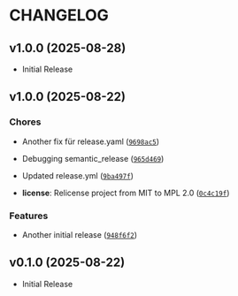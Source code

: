 # CHANGELOG

<!-- version list -->

## v1.0.0 (2025-08-28)

- Initial Release

## v1.0.0 (2025-08-22)

### Chores

- Another fix für release.yaml
  ([`9698ac5`](https://github.com/jmerifjKriwe/hass-solar-window-system/commit/9698ac5c7c02330edd842d39a19954efd7a46940))

- Debugging semantic_release
  ([`965d469`](https://github.com/jmerifjKriwe/hass-solar-window-system/commit/965d469d20d910afbb822221647d41b84d3e6895))

- Updated release.yml
  ([`9ba497f`](https://github.com/jmerifjKriwe/hass-solar-window-system/commit/9ba497f9ab599c9a9706665553258de6f720b297))

- **license**: Relicense project from MIT to MPL 2.0
  ([`0c4c19f`](https://github.com/jmerifjKriwe/hass-solar-window-system/commit/0c4c19ff89202b25831039c5bacbe92ac6cf6183))

### Features

- Another initial release
  ([`948f6f2`](https://github.com/jmerifjKriwe/hass-solar-window-system/commit/948f6f236722837f88b0daaa78310d3c7c2629af))


## v0.1.0 (2025-08-22)

- Initial Release
